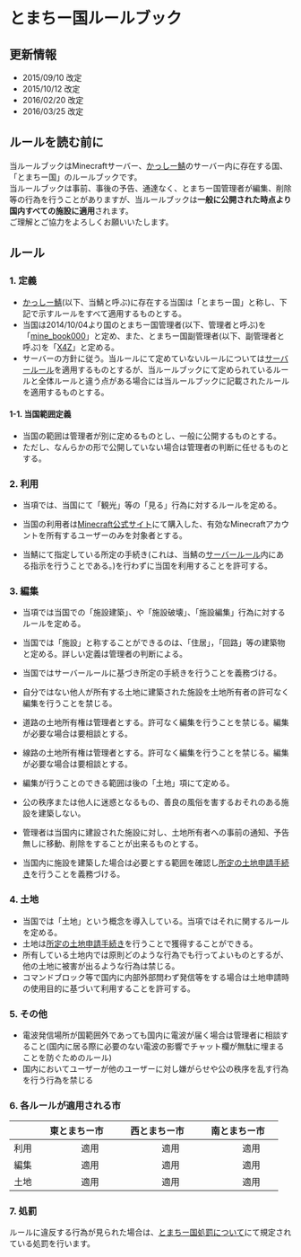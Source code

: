 # とまちー国ルールブック

## 更新情報
- 2015/09/10 改定
- 2015/10/12 改定
- 2016/02/20 改定
- 2016/03/25 改定

## ルールを読む前に
当ルールブックはMinecraftサーバー、[かっしー鯖](http://www60.atwiki.jp/kassimine/)のサーバー内に存在する国、「とまちー国」のルールブックです。  
当ルールブックは事前、事後の予告、通達なく、とまちー国管理者が編集、削除等の行為を行うことがありますが、当ルールブックは**一般に公開された時点より国内すべての施設に適用**されます。  
ご理解とご協力をよろしくお願いいたします。

## ルール
### 1. 定義
- [かっしー鯖](http://www60.atwiki.jp/kassimine/)(以下、当鯖と呼ぶ)に存在する当国は「とまちー国」と称し、下記で示すルールをすべて適用するものとする。
- 当国は2014/10/04より国のとまちー国管理者(以下、管理者と呼ぶ)を「[mine_book000](https://ja.namemc.com/s?32ff7cdc-a1b4-450a-aa7e-6af75fe8c37c)」と定め、また、とまちー国副管理者(以下、副管理者と呼ぶ)を「[X4Z](https://ja.namemc.com/s?5799296a-d1ec-4252-93bd-440bb9caa65c)」と定める。
- サーバーの方針に従う。当ルールにて定めていないルールについては[サーバールール](http://www60.atwiki.jp/kassimine/pages/15.html)を適用するものとするが、当ルールブックにて定められているルールと全体ルールと違う点がある場合には当ルールブックに記載されたルールを適用するものとする。

#### 1-1. 当国範囲定義
- 当国の範囲は管理者が別に定めるものとし、一般に公開するものとする。
- ただし、なんらかの形で公開していない場合は管理者の判断に任せるものとする。

### 2. 利用
- 当項では、当国にて「観光」等の「見る」行為に対するルールを定める。

- 当国の利用者は[Minecraft公式サイト](http://minecraft.net/)にて購入した、有効なMinecraftアカウントを所有するユーザーのみを対象者とする。
- 当鯖にて指定している所定の手続き(これは、当鯖の[サーバールール](http://www60.atwiki.jp/kassimine/pages/15.html)内にある指示を行うことである。)を行わずに当国を利用することを許可する。

### 3. 編集
- 当項では当国での「施設建築」、や「施設破壊」、「施設編集」行為に対するルールを定める。
- 当国では「施設」と称することができるのは、「住居」，「回路」等の建築物と定める。詳しい定義は管理者の判断による。

- 当国ではサーバールールに基づき所定の手続きを行うことを義務づける。
- 自分ではない他人が所有する土地に建築された施設を土地所有者の許可なく編集を行うことを禁じる。
- 道路の土地所有権は管理者とする。許可なく編集を行うことを禁じる。編集が必要な場合は要相談とする。
- 線路の土地所有権は管理者とする。許可なく編集を行うことを禁じる。編集が必要な場合は要相談とする。
- 編集が行うことのできる範囲は後の「土地」項にて定める。
- 公の秩序または他人に迷惑となるもの、善良の風俗を害するおそれのある施設を建築しない。
- 管理者は当国内に建設された施設に対し、土地所有者への事前の通知、予告無しに移動、削除をすることが出来るものとする。
- 当国内に施設を建築した場合は必要とする範囲を確認し[所定の土地申請手続き](http://www60.atwiki.jp/kassimine/pages/38.html#id_1d5579a9)を行うことを義務づける。

### 4. 土地
- 当国では「土地」という概念を導入している。当項ではそれに関するルールを定める。
- 土地は[所定の土地申請手続き](http://www60.atwiki.jp/kassimine/pages/38.html#id_1d5579a9)を行うことで獲得することができる。
- 所有している土地内では原則どのような行為でも行ってよいものとするが、他の土地に被害が出るような行為は禁じる。
- コマンドブロック等で国内に内部外部問わず発信等をする場合は土地申請時の使用目的に基づいて利用することを許可する。

### 5. その他
- 電波発信場所が国範囲外であっても国内に電波が届く場合は管理者に相談すること(国内に居る際に必要のない電波の影響でチャット欄が無駄に埋まることを防ぐためのルール)
- 国内においてユーザーが他のユーザーに対し嫌がらせや公の秩序を乱す行為を行う行為を禁じる

### 6. 各ルールが適用される市
|　　| 東とまちー市    | 西とまちー市    | 南とまちー市    |
|:--:|:---------------:|:---------------:|:---------------:|
|利用|　　　適用　　　 |　　　適用　　　 |　　　適用　　　 |
|編集|　　　適用　　　 |　　　適用　　　 |　　　適用　　　 |
|土地|　　　適用　　　 |　　　適用　　　 |　　　適用　　　 |

### 7. 処罰
ルールに違反する行為が見られた場合は、[とまちー国処罰について](https://github.com/book000/Tomachi_country/blob/master/%E5%87%A6%E7%BD%B0%E3%81%AB%E3%81%A4%E3%81%84%E3%81%A6.txt)にて規定されている処罰を行います。
